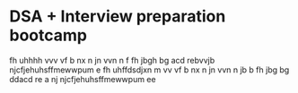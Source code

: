 # DSA + Interview preparation bootcamp
fh  uhhhh
vvv
vf
b nx
n  jn
vvn n 
f
fh
jbgh
bg
acd
rebvvjb
njcfjehuhsffmewwpum e
fh  uhffdsdjxn m
vv
vf 
b nx
n  jn
vvn n jb
 b 
fh
jbg
bg
ddacd
re
a
nj
njcfjehuhsffmewwpum ee

